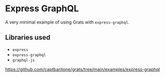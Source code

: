 # Express GraphQL

A very minimal example of using Grats with `express-graphql`.

## Libraries used

* `express`
* `express-graphql`
* `graphql-js`

https://github.com/captbaritone/grats/tree/main/examples/express-graphql